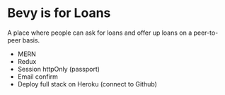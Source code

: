 # Bevy is for Loans

A place where people can ask for loans and offer up loans on a peer-to-peer basis. 

- MERN
- Redux
- Session httpOnly (passport)
- Email confirm
- Deploy full stack on Heroku (connect to Github)
